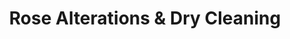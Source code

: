 ---
title: "Rose Alterations & Dry Cleaning"
url: /west-babylon/rose-alterations-und-dry-cleaning/
shop: Wäscherei
---